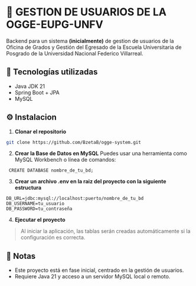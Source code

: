 # 👥 GESTION DE USUARIOS DE LA OGGE-EUPG-UNFV
Backend para un sistema **(inicialmente)** de gestion de usuarios de la Oficina de Grados y Gestión del Egresado de la Escuela Universitaria de Posgrado de la Universidad Nacional Federico Villarreal.

## 🚀 Tecnologías utilizadas
- Java JDK 21
- Spring Boot + JPA
- MySQL

## ⚙️ Instalacion
1. **Clonar el repositorio**
  ```bash
  git clone https://github.com/BzetaB/ogge-system.git
 ```
2. **Crear la Base de Datos en MySQL**
  Puedes usar una herramienta como MySQL Workbench o línea de comandos:
 ```mysql
  CREATE DATABASE nombre_de_tu_bd;
  ```
3. **Crear un archivo .env en la raiz del proyecto con la siguiente estructura**
  ```.env
  DB_URL=jdbc:mysql://localhost:puerto/nombre_de_tu_bd
  DB_USERNAME=tu_usuario
  DB_PASSWORD=tu_contraseña
  ```
4. **Ejecutar el proyecto**
  > Al iniciar la aplicación, las tablas serán creadas automáticamente si la configuración es correcta.

## 📌 Notas
- Este proyecto está en fase inicial, centrado en la gestión de usuarios.
- Requiere Java 21 y acceso a un servidor MySQL local o remoto.
